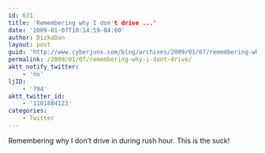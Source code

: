 ```yaml
---
id: 631
title: 'Remembering why I don't drive ...'
date: '2009-01-07T10:14:59-04:00'
author: DizkoDan
layout: post
guid: 'http://www.cyberjunx.com/blog/archives/2009/01/07/remembering-why-i-dont-drive/'
permalink: /2009/01/07/remembering-why-i-dont-drive/
aktt_notify_twitter:
    - 'no'
ljID:
    - '794'
aktt_twitter_id:
    - '1101884123'
categories:
    - Twitter
---
```


Remembering why I don’t drive in during rush hour. This is the suck!